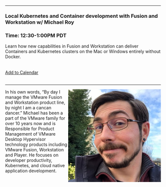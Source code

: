 <style>
  .wrapper {margin-top:75px;}
  header {top:20px!important;
  .session-wrapper{border:1px solid #36373b; border-radius:5px; padding:20px; background-color:##D3D3D3;}
  
</style>
<hr/>

### **Local Kubernetes and Container development with Fusion and Workstation w/ Michael Roy**
### **Time: 12:30-1:00PM PDT**
<div class="session-wrapper">
Learn how new capabilities in Fusion and Workstation can deliver Containers and Kubernetes clusters on the Mac or Windows entirely without Docker.<br>
<br><br> 
  <a title="Add to Calendar" class="addeventatc" data-id="MZ5085491" href="https://www.addevent.com/event/MZ5085491" target="_blank" rel="nofollow">Add to Calendar</a>
        <script type="text/javascript" src="https://addevent.com/libs/atc/1.6.1/atc.min.js" async defer></script>
</div>
<br>

<hr/>
<img src="mike_beardy_smile.jpg" alt="Michael Roy" width="300" height="300" align="right">
    
<p>In his own words, “By day I manage the VMware Fusion and Workstation product line, by night I am a cancan dancer.” Michael has been a part of the VMware family for over 10 years now and is Responsible for Product Management of VMware Desktop Hypervisor technology products including VMware Fusion, Workstation and Player. He focuses on developer productivity, Kubernetes, and cloud native application development.</p>


